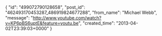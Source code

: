  {
   "id": "499072790128658",
   "post_id": "462493170453287_486919824677288",
   "from_name": "Michael Webb",
   "message": "http://www.youtube.com/watch?v=KP6pBS6uptE&feature=youtu.be",
   "created_time": "2013-04-02T23:39:03+0000"
 }
